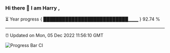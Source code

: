 ### Hi there 👋 I am Harry , 

⏳ Year progress { ███████████████████████████▁▁▁ } 92.74 %

---

⏰ Updated on Mon, 05 Dec 2022 11:56:10 GMT

![Progress Bar CI](https://github.com/duykhang68/duykhang68/workflows/Progress%20Bar%20CI/badge.svg)
